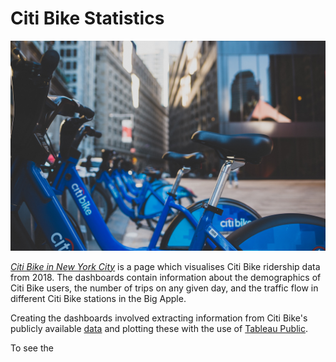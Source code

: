 # Citi Bike Statistics
![citi_bike](https://github.com/rochiecuevas/Citi_Bike/blob/master/images/Citi_Bike.jpg)

[*Citi Bike in New York City*](https://rochiecuevas.github.io/Citi_Bike/) is a page which visualises Citi Bike ridership data from 2018. The dashboards contain information about the demographics of Citi Bike users, the number of trips on any given day, and the traffic flow in different Citi Bike stations in the Big Apple.

Creating the dashboards involved extracting information from Citi Bike's publicly available [data](https://www.citibikenyc.com/system-data) and plotting these with the use of [Tableau Public](https://public.tableau.com/en-us/s/). 

To see the 
